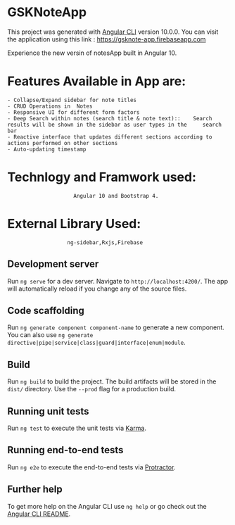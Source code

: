 # GSKNoteApp

This project was generated with [Angular CLI](https://github.com/angular/angular-cli) version 10.0.0.
You can visit the application using this link : 
https://gsknote-app.firebaseapp.com

Experience the new versin of notesApp built in Angular 10.
# Features Available in App are:
    - Collapse/Expand sidebar for note titles
    - CRUD Operations in  Notes
    - Responsive UI for different form factors
    - Deep Search within notes (search title & note text)::    Search results will be shown in the sidebar as user types in the     search bar
    - Reactive interface that updates different sections according to actions performed on other sections
    - Auto-updating timestamp
 # Technlogy and Framwork used:
                         Angular 10 and Bootstrap 4.
# External Library Used:
                       ng-sidebar,Rxjs,Firebase


## Development server

Run `ng serve` for a dev server. Navigate to `http://localhost:4200/`. The app will automatically reload if you change any of the source files.


## Code scaffolding

Run `ng generate component component-name` to generate a new component. You can also use `ng generate directive|pipe|service|class|guard|interface|enum|module`.

## Build

Run `ng build` to build the project. The build artifacts will be stored in the `dist/` directory. Use the `--prod` flag for a production build.

## Running unit tests

Run `ng test` to execute the unit tests via [Karma](https://karma-runner.github.io).

## Running end-to-end tests

Run `ng e2e` to execute the end-to-end tests via [Protractor](http://www.protractortest.org/).

## Further help

To get more help on the Angular CLI use `ng help` or go check out the [Angular CLI README](https://github.com/angular/angular-cli/blob/master/README.md).
